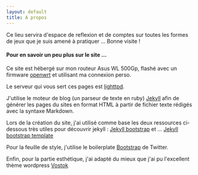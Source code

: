 ```yaml
---
layout: default
title: A propos
---
```

<article>


Ce lieu servira d'espace de reflexion et de comptes sur toutes les formes de jeux que je suis amené à pratiquer ...
Bonne visite !


#### Pour en savoir un peu plus sur le site ...

Ce site est hébergé sur mon routeur Asus WL 500Gp, flashé avec un firmware [openwrt](https://openwrt.org/) et utilisant ma connexion perso.

Le serveur qui vous sert ces pages est [lighttpd](http://www.lighttpd.net/). 

J'utilise le moteur de blog (un parseur de texte en ruby) [Jekyll](https://github.com/mojombo/jekyll) afin de générer les pages du sites en format HTML à partir de fichier texte rédigés avec la syntaxe Markdown. 

Lors de la création du site, j'ai utilisé comme base les deux ressources ci-dessous très utiles pour découvrir jekyll : [Jekyll bootstrap](http://jekyllbootstrap.com) et ... [Jekyll bootstrap template](https://github.com/jgritman/Jekyll-Bootstrap-Template)

Pour la feuille de style, j'utilise le boilerplate [Bootstrap](http://twitter.github.com/bootstrap/) de Twitter. 

Enfin, pour la partie esthétique, j'ai adapté du mieux que j'ai pu l'excellent thème wordpress [Vostok](http://www.vostoktheme.com/)
</article>
